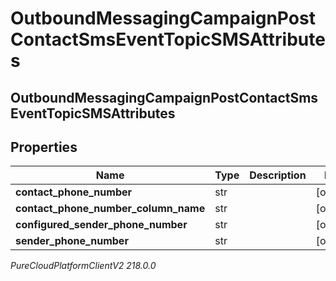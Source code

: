# OutboundMessagingCampaignPostContactSmsEventTopicSMSAttributes

## OutboundMessagingCampaignPostContactSmsEventTopicSMSAttributes

## Properties

|Name | Type | Description | Notes|
|------------ | ------------- | ------------- | -------------|
| **contact_phone_number** | str |  | [optional] |
| **contact_phone_number_column_name** | str |  | [optional] |
| **configured_sender_phone_number** | str |  | [optional] |
| **sender_phone_number** | str |  | [optional] |



_PureCloudPlatformClientV2 218.0.0_
